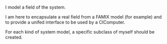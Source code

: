 I model a field of the system.

I am here to encapsulate a real field from a FAMIX model (for example) and to provide a unifed interface to be used by a CIComputer.

For each kind of system model, a specific subclass of myself should be created.